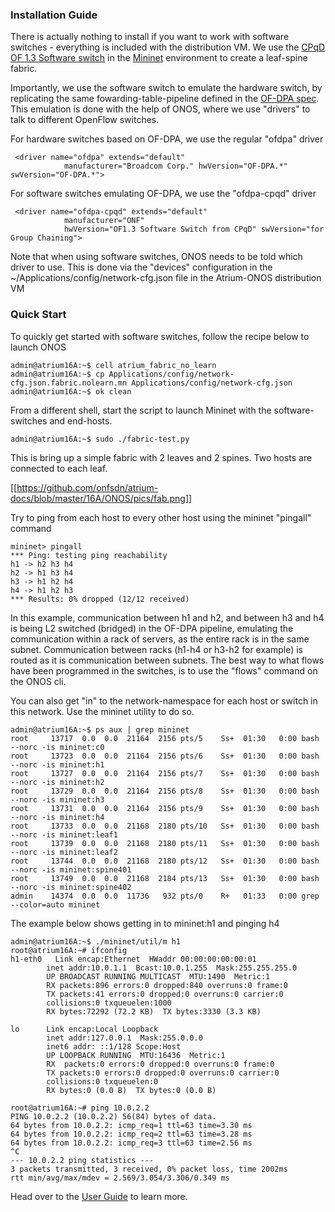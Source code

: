 ### Installation Guide

There is actually nothing to install if you want to work with software switches - everything is included with the distribution VM. We use the [CPqD OF 1.3 Software switch](https://github.com/CPqD/ofsoftswitch13) in the [Mininet](http://mininet.org/) environment to create a leaf-spine fabric.

Importantly, we use the software switch to emulate the hardware switch, by replicating the same fowarding-table-pipeline defined in the [OF-DPA spec](https://github.com/Broadcom-Switch/of-dpa/tree/master/OF-DPA-2.0). This emulation is done with the help of ONOS, where we use "drivers" to talk to different OpenFlow switches.

For hardware switches based on OF-DPA, we use the regular "ofdpa" driver

     <driver name="ofdpa" extends="default"
                manufacturer="Broadcom Corp." hwVersion="OF-DPA.*" swVersion="OF-DPA.*">

For software switches emulating OF-DPA, we use the "ofdpa-cpqd" driver

     <driver name="ofdpa-cpqd" extends="default"
                manufacturer="ONF"
                hwVersion="OF1.3 Software Switch from CPqD" swVersion="for Group Chaining">
        
Note that when using software switches, ONOS needs to be told which driver to use. This is done via the "devices" configuration in the ~/Applications/config/network-cfg.json file in the Atrium-ONOS distribution VM

### Quick Start

To quickly get started with software switches, follow the recipe below to launch ONOS

    admin@atrium16A:~$ cell atrium_fabric_no_learn
    admin@atrium16A:~$ cp Applications/config/network-cfg.json.fabric.nolearn.mn Applications/config/network-cfg.json
    admin@atrium16A:~$ ok clean

From a different shell, start the script to launch Mininet with the software-switches and end-hosts.

    admin@atrium16A:~$ sudo ./fabric-test.py

This is bring up a simple fabric with 2 leaves and 2 spines. Two hosts are connected to each leaf.

[[https://github.com/onfsdn/atrium-docs/blob/master/16A/ONOS/pics/fab.png]]

Try to ping from each host to every other host using the mininet "pingall" command

	mininet> pingall
	*** Ping: testing ping reachability
	h1 -> h2 h3 h4
    h2 -> h1 h3 h4 
	h3 -> h1 h2 h4 
	h4 -> h1 h2 h3 
	*** Results: 0% dropped (12/12 received)

In this example, communication between h1 and h2, and between h3 and h4 is being L2 switched (bridged) in the OF-DPA pipeline, emulating the communication within a rack of servers, as the entire rack is in the same subnet. Communication between racks (h1-h4 or h3-h2 for example) is routed as it is communication between subnets. The best way to what flows have been programmed in the switches, is to use the "flows" command on the ONOS cli.

You can also get "in" to the network-namespace for each host or switch in this network. Use the mininet utility to do so.

	admin@atrium16A:~$ ps aux | grep mininet
	root     13717  0.0  0.0  21164  2156 pts/5    Ss+  01:30   0:00 bash --norc -is mininet:c0
	root     13723  0.0  0.0  21164  2156 pts/6    Ss+  01:30   0:00 bash --norc -is mininet:h1
	root     13727  0.0  0.0  21164  2156 pts/7    Ss+  01:30   0:00 bash --norc -is mininet:h2
	root     13729  0.0  0.0  21164  2156 pts/8    Ss+  01:30   0:00 bash --norc -is mininet:h3
	root     13731  0.0  0.0  21164  2156 pts/9    Ss+  01:30   0:00 bash --norc -is mininet:h4
	root     13733  0.0  0.0  21168  2180 pts/10   Ss+  01:30   0:00 bash --norc -is mininet:leaf1
	root     13739  0.0  0.0  21168  2180 pts/11   Ss+  01:30   0:00 bash --norc -is mininet:leaf2
	root     13744  0.0  0.0  21168  2180 pts/12   Ss+  01:30   0:00 bash --norc -is mininet:spine401
	root     13749  0.0  0.0  21168  2184 pts/13   Ss+  01:30   0:00 bash --norc -is mininet:spine402
	admin    14374  0.0  0.0  11736   932 pts/0    R+   01:33   0:00 grep --color=auto mininet

The example below shows getting in to mininet:h1 and pinging h4

	admin@atrium16A:~$ ./mininet/util/m h1
	root@atrium16A:~# ifconfig
	h1-eth0   Link encap:Ethernet  HWaddr 00:00:00:00:00:01  
    		inet addr:10.0.1.1  Bcast:10.0.1.255  Mask:255.255.255.0
          	UP BROADCAST RUNNING MULTICAST  MTU:1490  Metric:1
          	RX packets:896 errors:0 dropped:840 overruns:0 frame:0
          	TX packets:41 errors:0 dropped:0 overruns:0 carrier:0
          	collisions:0 txqueuelen:1000 
          	RX bytes:72292 (72.2 KB)  TX bytes:3330 (3.3 KB)

	lo      Link encap:Local Loopback  
    		inet addr:127.0.0.1  Mask:255.0.0.0
          	inet6 addr: ::1/128 Scope:Host
          	UP LOOPBACK RUNNING  MTU:16436  Metric:1
          	RX	packets:0 errors:0 dropped:0 overruns:0 frame:0
          	TX packets:0 errors:0 dropped:0 overruns:0 carrier:0
          	collisions:0 txqueuelen:0 
          	RX bytes:0 (0.0 B)  TX bytes:0 (0.0 B)

	root@atrium16A:~# ping 10.0.2.2
	PING 10.0.2.2 (10.0.2.2) 56(84) bytes of data.
	64 bytes from 10.0.2.2: icmp_req=1 ttl=63 time=3.30 ms
	64 bytes from 10.0.2.2: icmp_req=2 ttl=63 time=3.28 ms
	64 bytes from 10.0.2.2: icmp_req=3 ttl=63 time=2.56 ms
	^C
	--- 10.0.2.2 ping statistics ---
	3 packets transmitted, 3 received, 0% packet loss, time 2002ms
	rtt min/avg/max/mdev = 2.569/3.054/3.306/0.349 ms

Head over to the [User Guide](https://github.com/onfsdn/atrium-docs/wiki/User-Guide-ONOS-Based-Fabric-16A) to learn more.
 